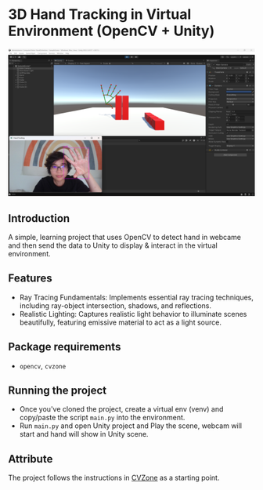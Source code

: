 # 3D Hand Tracking in Virtual Environment (OpenCV + Unity)

<img src="https://github.com/ngol0/CVUnity_HandDetection/blob/master/screenshot.png" width="900" title="pic 2">

## Introduction
A simple, learning project that uses OpenCV to detect hand in webcame and then send the data to Unity to display & interact in the virtual environment.

## Features
* Ray Tracing Fundamentals: Implements essential ray tracing techniques, including ray-object intersection, shadows, and reflections.
* Realistic Lighting: Captures realistic light behavior to illuminate scenes beautifully, featuring emissive material to act as a light source.

## Package requirements
- `opencv`, `cvzone` 

## Running the project
- Once you've cloned the project, create a virtual env (venv) and copy/paste the script `main.py` into the environment. 
- Run `main.py` and open Unity project and Play the scene, webcam will start and hand will show in Unity scene.

## Attribute
The project follows the instructions in [CVZone](https://www.computervision.zone/) as a starting point. 
